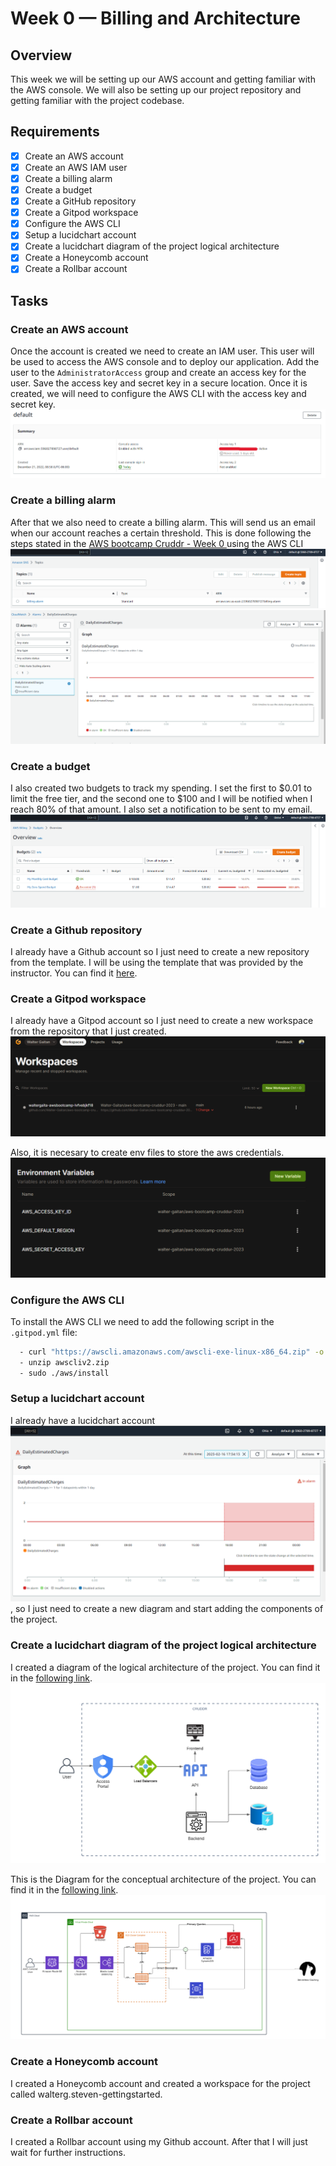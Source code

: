 # Week 0 — Billing and Architecture

## Overview

This week we will be setting up our AWS account and getting familiar with the AWS console. We will also be setting up our project repository and getting familiar with the project codebase.

## Requirements

- [X] Create an AWS account
- [X] Create an AWS IAM user
- [X] Create a billing alarm
- [X] Create a budget
- [X] Create a GitHub repository
- [X] Create a Gitpod workspace
- [X] Configure the AWS CLI
- [X] Setup a lucidchart account
- [X] Create a lucidchart diagram of the project logical architecture
- [X] Create a Honeycomb account
- [X] Create a Rollbar account

## Tasks

### Create an AWS account

Once the account is created we need to create an IAM user. This user will be used to access the AWS console and to deploy our application.
Add the user to the `AdministratorAccess` group and create an access key for the user. Save the access key and secret key in a secure location.
Once it is created, we will need to configure the AWS CLI with the access key and secret key.
![AWS IAM User](../_docs/assets/iam-user.png)

### Create a billing alarm

After that we also need to create a billing alarm. This will send us an email when our account reaches a certain threshold. This is done following the steps stated in the [AWS bootcamp Cruddr - Week 0 ](https://github.com/omenking/aws-bootcamp-cruddur-2023/blob/week-0/journal/week0.md) using the AWS CLI
![AWS Billing Alarm](../_docs/assets/billing.png)
![AWS alarm](../_docs/assets/alarm.png)

### Create a budget

I also created two budgets to track my spending. I set the first to $0.01 to limit the free tier, and the second one to $100 and I will be notified when I reach 80% of that amount. I also set a notification to be sent to my email.
![AWS Budget](../_docs/assets/budget.png)

### Create a Github repository

I already have a Github account so I just need to create a new repository from the template. I will be using the template that was provided by the instructor. You can find it [here](https://github.com/ExamProCo/aws-bootcamp-cruddur-2023).

### Create a Gitpod workspace

I already have a Gitpod account so I just need to create a new workspace from the repository that I just created.
![Gitpod Workspace](../_docs/assets/gitpod.png)

Also, it is necesary to create env files to store the aws credentials.
![Gitpod Env Files](../_docs/assets/env-files.png)

### Configure the AWS CLI

To install the AWS CLI we need to add the following script in the `.gitpod.yml` file:
```bash
  - curl "https://awscli.amazonaws.com/awscli-exe-linux-x86_64.zip" -o "awscliv2.zip"
  - unzip awscliv2.zip
  - sudo ./aws/install
```

### Setup a lucidchart account

I already have a lucidchart account![img.png](img.png), so I just need to create a new diagram and start adding the components of the project.

### Create a lucidchart diagram of the project logical architecture

I created a diagram of the logical architecture of the project. You can find it in the [following link](https://lucid.app/lucidchart/c8bd3f89-0566-420a-baad-8387c20bd052/edit?viewport_loc=-141%2C-23%2C2172%2C1028%2CYDMyL5bVe82H&invitationId=inv_8aa863b8-cee7-4e59-8aa6-2c73428c3fd7).
![Logical Architecture](../_docs/assets/logical-architecture.png)

This is the Diagram for the conceptual architecture of the project. You can find it in the [following link](https://lucid.app/lucidchart/c8bd3f89-0566-420a-baad-8387c20bd052/edit?viewport_loc=130%2C-61%2C2931%2C1387%2C0_0&invitationId=inv_8aa863b8-cee7-4e59-8aa6-2c73428c3fd7).
![Conceptual Architecture](../_docs/assets/conceptual-architecture.png)

### Create a Honeycomb account

I created a Honeycomb account and created a workspace for the project called walterg.steven-gettingstarted.

### Create a Rollbar account

I created a Rollbar account using my Github account. After that I will just wait for further instructions. 